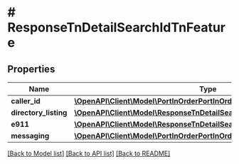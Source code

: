 # # ResponseTnDetailSearchIdTnFeature

## Properties

Name | Type | Description | Notes
------------ | ------------- | ------------- | -------------
**caller_id** | [**\OpenAPI\Client\Model\PortInOrderPortInOrderTnListTnFeatureCallerId**](PortInOrderPortInOrderTnListTnFeatureCallerId.md) |  | [optional]
**directory_listing** | [**\OpenAPI\Client\Model\ResponseTnDetailSearchIdTnFeatureDirectoryListing**](ResponseTnDetailSearchIdTnFeatureDirectoryListing.md) |  | [optional]
**e911** | [**\OpenAPI\Client\Model\ResponseTnDetailSearchIdTnFeatureE911**](ResponseTnDetailSearchIdTnFeatureE911.md) |  | [optional]
**messaging** | [**\OpenAPI\Client\Model\PortInOrderPortInOrderTnListTnFeatureMessaging**](PortInOrderPortInOrderTnListTnFeatureMessaging.md) |  | [optional]

[[Back to Model list]](../../README.md#models) [[Back to API list]](../../README.md#endpoints) [[Back to README]](../../README.md)
